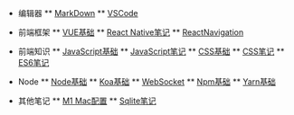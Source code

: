 * 编辑器
** [MarkDown](编辑器/MarkDown.md)
** [VSCode](编辑器/VSCode.md)

* 前端框架
** [VUE基础](前端框架/VUE基础.md)
** [React Native笔记](前端框架/RN基础.md)
** [ReactNavigation](前端框架/ReactNavigation.md)

* 前端知识
** [JavaScript基础](前端知识/JavaScript基础.md)
** [JavaScript笔记](前端知识/JavaScript笔记.md)
** [CSS基础](前端知识/CSS基础.md)
** [CSS笔记](前端知识/CSS笔记.md)
** [ES6笔记](前端知识/ES6笔记.md)

* Node
** [Node基础](Node/Node基础.md)
** [Koa基础](Node/Koa基础.md)
** [WebSocket](Node/WebSocket.md)
** [Npm基础](Node/NPM基础.md)
** [Yarn基础](Node/Yarn基础.md)

* 其他笔记
** [M1 Mac配置](其他笔记/M1Mac配置.md)
** [Sqlite笔记](其他笔记/Sqlite笔记.md)